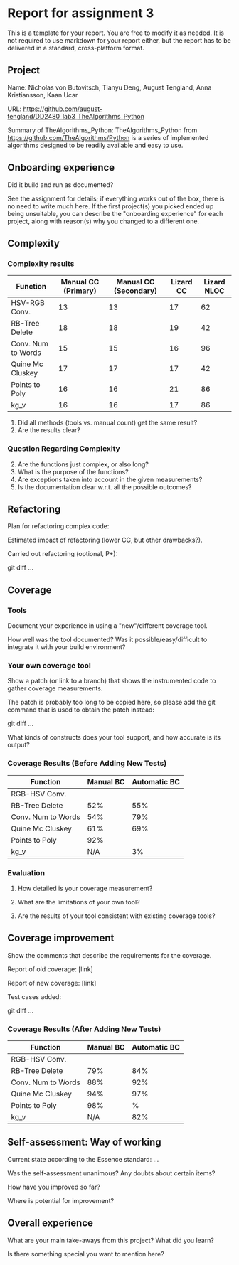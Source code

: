 # Report for assignment 3

This is a template for your report. You are free to modify it as needed.
It is not required to use markdown for your report either, but the report
has to be delivered in a standard, cross-platform format.

## Project

Name: Nicholas von Butovitsch, Tianyu Deng, August Tengland, Anna Kristiansson, Kaan Ucar

URL: https://github.com/august-tengland/DD2480_lab3_TheAlgorithms_Python

Summary of TheAlgorithms_Python:
TheAlgorithms_Python from https://github.com/TheAlgorithms/Python is a series of implemented algorithms designed to be readily available and easy to use. 

## Onboarding experience

Did it build and run as documented?
    
See the assignment for details; if everything works out of the box,
there is no need to write much here. If the first project(s) you picked
ended up being unsuitable, you can describe the "onboarding experience"
for each project, along with reason(s) why you changed to a different one.

## Complexity

### Complexity results
| Function           | Manual CC (Primary) | Manual CC (Secondary) | Lizard CC   | Lizard NLOC |
| ------------------ |---------------------|-----------------------| ----------- | ----------- |
|HSV-RGB Conv.       | 13                  | 13                    | 17          | 62          |
|RB-Tree Delete      | 18                  | 18                    | 19          | 42          |
|Conv. Num to Words  | 15                  | 15                    | 16          | 96          |
|Quine Mc Cluskey    | 17                  | 17                    | 17          | 42          |
|Points to Poly      | 16                  | 16                    | 21          | 86          |
|kg_v                | 16                  | 16                    | 17          | 86          |


1. Did all methods (tools vs. manual count) get the same result?
2. Are the results clear?
### Question Regarding Complexity
2. Are the functions just complex, or also long?
3. What is the purpose of the functions?
4. Are exceptions taken into account in the given measurements?
5. Is the documentation clear w.r.t. all the possible outcomes?

## Refactoring

Plan for refactoring complex code:

Estimated impact of refactoring (lower CC, but other drawbacks?).

Carried out refactoring (optional, P+):

git diff ...

## Coverage

### Tools

Document your experience in using a "new"/different coverage tool.

How well was the tool documented? Was it possible/easy/difficult to
integrate it with your build environment?

### Your own coverage tool

Show a patch (or link to a branch) that shows the instrumented code to
gather coverage measurements.

The patch is probably too long to be copied here, so please add
the git command that is used to obtain the patch instead:

git diff ...

What kinds of constructs does your tool support, and how accurate is
its output?

### Coverage Results (Before Adding New Tests)

| Function           | Manual BC   | Automatic BC| 
| ------------------ | ----------- | ----------- |
|RGB-HSV Conv.       |             |             |
|RB-Tree Delete      | 52%         | 55%         |
|Conv. Num to Words  | 54%         | 79%         |
|Quine Mc Cluskey    | 61%         | 69%         |
|Points to Poly      | 92%         |             |
|kg_v                | N/A         | 3%          |

### Evaluation

1. How detailed is your coverage measurement?

2. What are the limitations of your own tool?

3. Are the results of your tool consistent with existing coverage tools?

## Coverage improvement

Show the comments that describe the requirements for the coverage.

Report of old coverage: [link]

Report of new coverage: [link]

Test cases added:

git diff ...

### Coverage Results (After Adding New Tests)

| Function           | Manual BC   | Automatic BC| 
| ------------------ | ----------- | ----------- |
|RGB-HSV Conv.       |             |             |
|RB-Tree Delete      | 79%         | 84%         |
|Conv. Num to Words  | 88%         | 92%         |
|Quine Mc Cluskey    | 94%         | 97%         |
|Points to Poly      | 98%         |   %         |
|kg_v                | N/A         | 82%         |

## Self-assessment: Way of working

Current state according to the Essence standard: ...

Was the self-assessment unanimous? Any doubts about certain items?

How have you improved so far?

Where is potential for improvement?

## Overall experience

What are your main take-aways from this project? What did you learn?

Is there something special you want to mention here?
